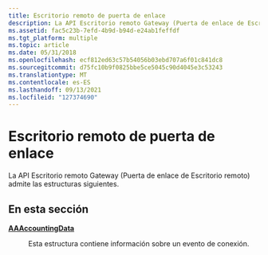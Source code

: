 ```yaml
---
title: Escritorio remoto de puerta de enlace
description: La API Escritorio remoto Gateway (Puerta de enlace de Escritorio remoto) admite las estructuras siguientes.
ms.assetid: fac5c23b-7efd-4b9d-b94d-e24ab1feffdf
ms.tgt_platform: multiple
ms.topic: article
ms.date: 05/31/2018
ms.openlocfilehash: ecf812ed63c57b54056b03ebd707a6f01c841dc8
ms.sourcegitcommit: d75fc10b9f0825bbe5ce5045c90d4045e3c53243
ms.translationtype: MT
ms.contentlocale: es-ES
ms.lasthandoff: 09/13/2021
ms.locfileid: "127374690"
---
```

# <a name="remote-desktop-gateway-structures"></a>Escritorio remoto de puerta de enlace

La API Escritorio remoto Gateway (Puerta de enlace de Escritorio remoto) admite las estructuras siguientes.

## <a name="in-this-section"></a>En esta sección

<dl> <dt>

[**AAAccountingData**](/windows/win32/api/tsgpolicyengine/ns-tsgpolicyengine-aaaccountingdata)
</dt> <dd>

Esta estructura contiene información sobre un evento de conexión.

</dd> </dl>

 

 




